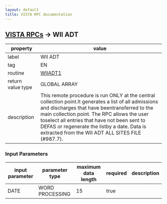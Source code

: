 ```yaml
---
layout: default
title: VISTA RPC documentation
---
```




## [VISTA RPCs](TableOfContent.md) &#8594; WII ADT 

 property | value 
--- | --- 
 label | WII ADT
 tag | EN
 routine | [WIIADT1](http://code.osehra.org/dox/Routine_WIIADT1_source.html)
 return value type | GLOBAL ARRAY
 description | This remote procedure is run ONLY at the central collection point.It generates a list of all admissions and discharges that have beentransferred to the main collection point.  The RPC allows the user toselect all entries that have not been sent to DEFAS or regenerate the listby a date.  Data is extracted from the WII ADT ALL SITES FILE (#987.7).

### Input Parameters

| input parameter | parameter type | maximum data length | required | description | 
| --- | --- | --- | --- | --- | 
| DATE | WORD PROCESSING | 15 | true |  | 